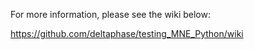 
For more information, please see the wiki below:


https://github.com/deltaphase/testing_MNE_Python/wiki

